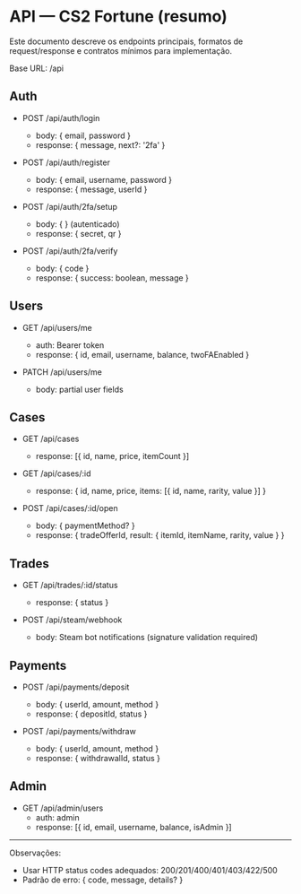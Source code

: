 # API — CS2 Fortune (resumo)

Este documento descreve os endpoints principais, formatos de request/response e contratos mínimos para implementação.

Base URL: /api

## Auth

- POST /api/auth/login
  - body: { email, password }
  - response: { message, next?: '2fa' }

- POST /api/auth/register
  - body: { email, username, password }
  - response: { message, userId }

- POST /api/auth/2fa/setup
  - body: { } (autenticado)
  - response: { secret, qr }

- POST /api/auth/2fa/verify
  - body: { code }
  - response: { success: boolean, message }

## Users

- GET /api/users/me
  - auth: Bearer token
  - response: { id, email, username, balance, twoFAEnabled }

- PATCH /api/users/me
  - body: partial user fields

## Cases

- GET /api/cases
  - response: [{ id, name, price, itemCount }]

- GET /api/cases/:id
  - response: { id, name, price, items: [{ id, name, rarity, value }] }

- POST /api/cases/:id/open
  - body: { paymentMethod? }
  - response: { tradeOfferId, result: { itemId, itemName, rarity, value } }

## Trades

- GET /api/trades/:id/status
  - response: { status }

- POST /api/steam/webhook
  - body: Steam bot notifications (signature validation required)

## Payments

- POST /api/payments/deposit
  - body: { userId, amount, method }
  - response: { depositId, status }

- POST /api/payments/withdraw
  - body: { userId, amount, method }
  - response: { withdrawalId, status }

## Admin

- GET /api/admin/users
  - auth: admin
  - response: [{ id, email, username, balance, isAdmin }]

---

Observações:
- Usar HTTP status codes adequados: 200/201/400/401/403/422/500
- Padrão de erro: { code, message, details? }
